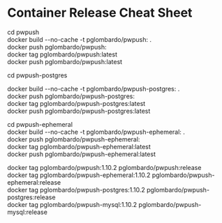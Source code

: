 # Container Release Cheat Sheet

cd pwpush  
docker build --no-cache -t pglombardo/pwpush:<version> .  
docker push pglombardo/pwpush:<version>  
docker tag <tag> pglombardo/pwpush:latest  
docker push pglombardo/pwpush:latest  

cd pwpush-postgres  

docker build --no-cache -t pglombardo/pwpush-postgres:<version> .  
docker push pglombardo/pwpush-postgres:<version>  
docker tag <tag> pglombardo/pwpush-postgres:latest  
docker push pglombardo/pwpush-postgres:latest  

cd pwpush-ephemeral  
docker build --no-cache -t pglombardo/pwpush-ephemeral:<version> .  
docker push pglombardo/pwpush-ephemeral:<version>  
docker tag <tag> pglombardo/pwpush-ephemeral:latest  
docker push pglombardo/pwpush-ephemeral:latest  

docker tag pglombardo/pwpush:1.10.2 pglombardo/pwpush:release  
docker tag pglombardo/pwpush-ephemeral:1.10.2 pglombardo/pwpush-ephemeral:release  
docker tag pglombardo/pwpush-postgres:1.10.2 pglombardo/pwpush-postgres:release  
docker tag pglombardo/pwpush-mysql:1.10.2 pglombardo/pwpush-mysql:release  